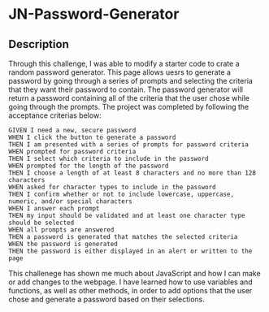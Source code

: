 # JN-Password-Generator

## Description

Through this challenge, I was able to modify a starter code to crate a random password generator. This page allows uesrs to generate a password by going through a series of prompts and selecting the criteria that they want their password to contain. The password generator will return a password containing all of the criteria that the user chose while going through the prompts. The project was completed by following the acceptance criterias below:

```
GIVEN I need a new, secure password
WHEN I click the button to generate a password
THEN I am presented with a series of prompts for password criteria
WHEN prompted for password criteria
THEN I select which criteria to include in the password
WHEN prompted for the length of the password
THEN I choose a length of at least 8 characters and no more than 128 characters
WHEN asked for character types to include in the password
THEN I confirm whether or not to include lowercase, uppercase, numeric, and/or special characters
WHEN I answer each prompt
THEN my input should be validated and at least one character type should be selected
WHEN all prompts are answered
THEN a password is generated that matches the selected criteria
WHEN the password is generated
THEN the password is either displayed in an alert or written to the page
```

This challenege has shown me much about JavaScript and how I can make or add changes to the webpage. I have learned how to use variables and functions, as well as other methods, in order to add options that the user chose and generate a password based on their selections. 
